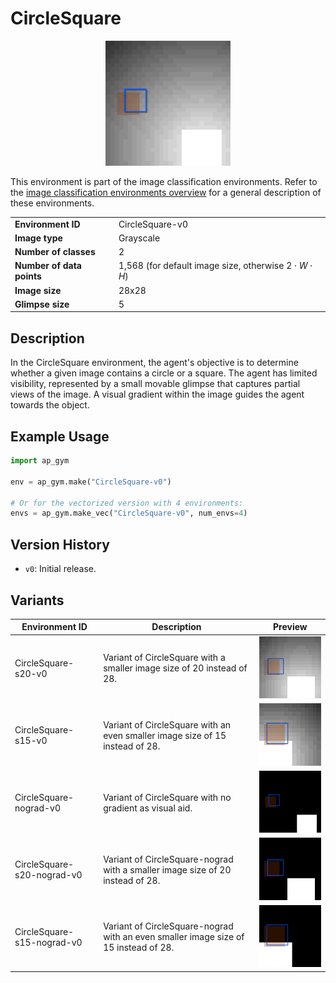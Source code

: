 # CircleSquare

<p align="center"><img src="img/CircleSquare-v0.gif" alt="CircleSquare-v0" width="200px"/></p>

This environment is part of the image classification environments.
Refer to the [image classification environments overview](ImageClassification.md) for a general description of these environments.

|                           |                                                                   |
|---------------------------|-------------------------------------------------------------------|
| **Environment ID**        | CircleSquare-v0                                                   |
| **Image type**            | Grayscale                                                         |
| **Number of classes**     | 2                                                                 |
| **Number of data points** | 1,568 (for default image size, otherwise $2 \cdot{} W \cdot{} H$) |
| **Image size**            | 28x28                                                             |
| **Glimpse size**          | 5                                                                 |

## Description

In the CircleSquare environment, the agent's objective is to determine whether a given image contains a circle or a square.
The agent has limited visibility, represented by a small movable glimpse that captures partial views of the image.
A visual gradient within the image guides the agent towards the object.

## Example Usage

```python
import ap_gym

env = ap_gym.make("CircleSquare-v0")

# Or for the vectorized version with 4 environments:
envs = ap_gym.make_vec("CircleSquare-v0", num_envs=4)
```

## Version History

- `v0`: Initial release.

## Variants
| Environment ID             | Description                                                                         | Preview                                                                                        |
|----------------------------|-------------------------------------------------------------------------------------|------------------------------------------------------------------------------------------------|
| CircleSquare-s20-v0        | Variant of CircleSquare with a smaller image size of 20 instead of 28.              | <img src="img/CircleSquare-s20-v0.gif" alt="CircleSquare-s20-v0" width="200px"/>               |
| CircleSquare-s15-v0        | Variant of CircleSquare with an even smaller image size of 15 instead of 28.        | <img src="img/CircleSquare-s15-v0.gif" alt="CircleSquare-s15-v0" width="200px"/>               |
| CircleSquare-nograd-v0     | Variant of CircleSquare with no gradient as visual aid.                             | <img src="img/CircleSquare-nograd-v0.gif" alt="CircleSquare-nograd-v0" width="200px"/>         |
| CircleSquare-s20-nograd-v0 | Variant of CircleSquare-nograd with a smaller image size of 20 instead of 28.       | <img src="img/CircleSquare-s20-nograd-v0.gif" alt="CircleSquare-s20-nograd-v0" width="200px"/> |
| CircleSquare-s15-nograd-v0 | Variant of CircleSquare-nograd with an even smaller image size of 15 instead of 28. | <img src="img/CircleSquare-s15-nograd-v0.gif" alt="CircleSquare-s15-nograd-v0" width="200px"/> |
